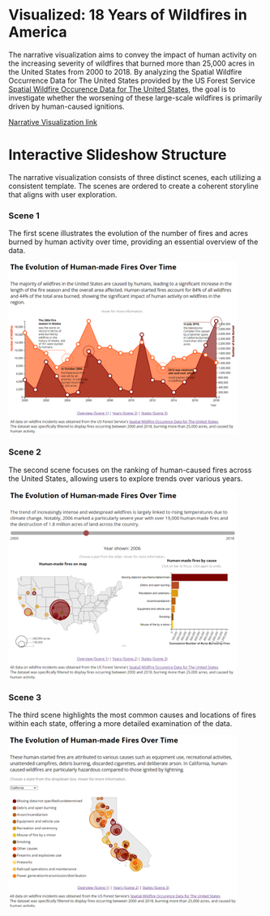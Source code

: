 # Visualized: 18 Years of Wildfires in America

The narrative visualization aims to convey the impact of human activity on the increasing severity of wildfires that burned more than 25,000 acres in the United States from 2000 to 2018. By analyzing the Spatial Wildfire Occurrence Data for The United States provided by the US Forest Service [Spatial Wildfire Occurence Data for The United States](https://www.fs.usda.gov/rds/archive/Catalog/RDS-2013-0009.5), the goal is to investigate whether the worsening of these large-scale wildfires is primarily driven by human-caused ignitions.

<a href="https://ranranrunforit.github.io/visualization/scene%200.html">
Narrative Visualization link
</a>


# Interactive Slideshow Structure

The narrative visualization consists of three distinct scenes, each utilizing a consistent template. The scenes are ordered to create a coherent storyline that aligns with user exploration. 

### Scene 1

The first scene illustrates the evolution of the number of fires and acres burned by human activity over time, providing an essential overview of the data. 

<img src="scene 1.png" width="450em">


### Scene 2

The second scene focuses on the ranking of human-caused fires across the United States, allowing users to explore trends over various years. 

<img src="scene 2.png" width="450em">


### Scene 3

The third scene highlights the most common causes and locations of fires within each state, offering a more detailed examination of the data.

<img src="scene 3.png" width="450em">


